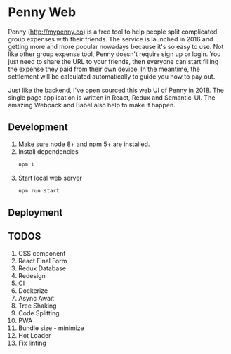# Penny Web

Penny (http://mypenny.co) is a free tool to help people split complicated group expenses with their friends. The service is launched in 2016 and 
getting more and more popular nowadays because it's so easy to use. Not like other group expense tool, Penny doesn't
require sign up or login. You just need to share the URL to your friends, then everyone can start filling the expense they paid 
from their own device. In the meantime, the settlement will be calculated automatically to guide you how to pay out.

Just like the backend, I've open sourced this web UI of Penny in 2018. The single page application is written in React, Redux and Semantic-UI. 
The amazing Webpack and Babel also help to make it happen.

## Development
1. Make sure node 8+ and npm 5+ are installed.
0. Install dependencies
    ```bash
    npm i
    ```
0. Start local web server
    ```bash
    npm run start
    ```

## Deployment

## TODOS
1. CSS component
2. React Final Form
3. Redux Database
4. Redesign
5. CI
6. Dockerize
9. Async Await
10. Tree Shaking
11. Code Splitting
12. PWA
13. Bundle size - minimize
14. Hot Loader
15. Fix linting
